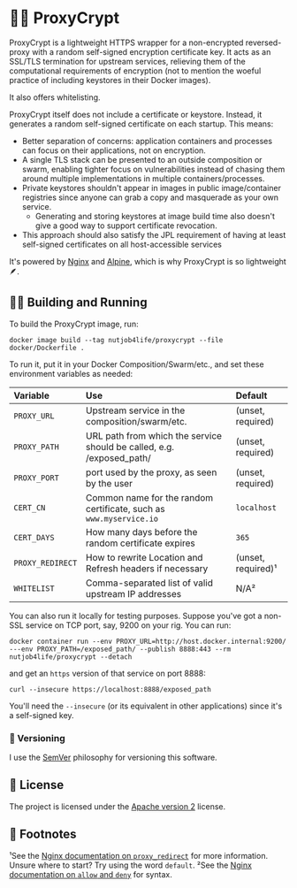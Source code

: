 # 🕵️‍♀️ ProxyCrypt

ProxyCrypt is a lightweight HTTPS wrapper for a non-encrypted reversed-proxy with a random self-signed encryption certificate key. It acts as an SSL/TLS termination for upstream services, relieving them of the computational requirements of encryption (not to mention the woeful practice of including keystores in their Docker images).

It also offers whitelisting.

ProxyCrypt itself does not include a certificate or keystore. Instead, it generates a random self-signed certificate on each startup. This means:

-   Better separation of concerns: application containers and processes can focus on their applications, not on encryption.
-   A single TLS stack can be presented to an outside composition or swarm, enabling tighter focus on vulnerabilities instead of chasing them around multiple implementations in multiple containers/processes.
-   Private keystores shouldn't appear in images in public image/container registries since anyone can grab a copy and masquerade as your own service.
    -   Generating and storing keystores at image build time also doesn't give a good way to support certificate revocation.
-   This approach should also satisfy the JPL requirement of having at least self-signed certificates on all host-accessible services

It's powered by [Nginx](https://nginx.org/) and [Alpine](https://www.alpinelinux.org/), which is why ProxyCrypt is so lightweight 🪶.


## 🏃‍♀️ Building and Running

To build the ProxyCrypt image, run:

    docker image build --tag nutjob4life/proxycrypt --file docker/Dockerfile .

To run it, put it in your Docker Composition/Swarm/etc., and set these environment variables as needed:

| Variable         | Use                                                                   | Default            |
|:-----------------|:----------------------------------------------------------------------|:-------------------|
| `PROXY_URL`      | Upstream service in the composition/swarm/etc.                        | (unset, required)  |
| `PROXY_PATH`     | URL path from which the service should be called, e.g. /exposed_path/ | (unset, required)  |
| `PROXY_PORT`     | port used by the proxy, as seen by the user                           | (unset, required)  |
| `CERT_CN`        | Common name for the random certificate, such as `www.myservice.io`    | `localhost`        |
| `CERT_DAYS`      | How many days before the random certificate expires                   | `365`              |
| `PROXY_REDIRECT` | How to rewrite Location and Refresh headers if necessary              | (unset, required)¹ |
| `WHITELIST`      | Comma-separated list of valid upstream IP addresses                   | N/A²               |

You can also run it locally for testing purposes. Suppose you've got a non-SSL service on TCP port, say, 9200 on your rig. You can run:

    docker container run --env PROXY_URL=http://host.docker.internal:9200/ ---env PROXY_PATH=/exposed_path/ --publish 8888:443 --rm nutjob4life/proxycrypt --detach

and get an `https` version of that service on port 8888:

    curl --insecure https://localhost:8888/exposed_path

You'll need the `--insecure` (or its equivalent in other applications) since it's a self-signed key.


### 🔢 Versioning

I use the [SemVer](https://semver.org/) philosophy for versioning this software.


## 📃 License

The project is licensed under the [Apache version 2](LICENSE.md) license.


## 👣 Footnotes

¹See the [Nginx documentation on `proxy_redirect`](https://nginx.org/en/docs/http/ngx_http_proxy_module.html#proxy_redirect) for more information. Unsure where to start? Try using the word `default`.
²See the [Nginx documentation on `allow` and `deny`](https://nginx.org/en/docs/http/ngx_http_access_module.html) for syntax.
